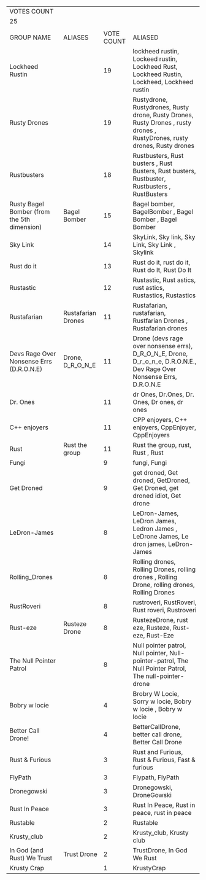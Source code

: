 <table><tr><td style="text-align: left;">VOTES COUNT</td><td style="text-align: left;"></td><td style="text-align: left;"></td><td style="text-align: left;"></td></tr><tr><td style="text-align: left;">25</td><td style="text-align: left;"></td><td style="text-align: left;"></td><td style="text-align: left;"></td></tr><tr><td style="text-align: left;"></td><td style="text-align: left;"></td><td style="text-align: left;"></td><td style="text-align: left;"></td></tr><tr><td style="text-align: left;">GROUP NAME</td><td style="text-align: left;">ALIASES</td><td style="text-align: left;">VOTE COUNT</td><td style="text-align: left;">ALIASED</td></tr><tr><td style="text-align: left;">Lockheed Rustin</td><td style="text-align: left;"></td><td style="text-align: left;">19</td><td style="text-align: left;">lockheed rustin, Lockeed rustin, Lockheed Rust, Lockheed Rustin, Lockheed, Lockheed rustin</td></tr><tr><td style="text-align: left;">Rusty Drones</td><td style="text-align: left;"></td><td style="text-align: left;">19</td><td style="text-align: left;">Rustydrone, Rustydrones, Rusty drone, Rusty Drones, Rusty Drones , rusty drones , RustyDrones, rusty drones, Rusty drones</td></tr><tr><td style="text-align: left;">Rustbusters</td><td style="text-align: left;"></td><td style="text-align: left;">18</td><td style="text-align: left;">Rustbusters, Rust busters , Rust Busters, Rust busters, Rustbuster, Rustbusters , RustBusters</td></tr><tr><td style="text-align: left;">Rusty Bagel Bomber (from the 5th dimension)</td><td style="text-align: left;">Bagel Bomber</td><td style="text-align: left;">15</td><td style="text-align: left;">Bagel bomber, BagelBomber , Bagel Bomber , Bagel Bomber</td></tr><tr><td style="text-align: left;">Sky Link</td><td style="text-align: left;"></td><td style="text-align: left;">14</td><td style="text-align: left;">SkyLink, Sky link, Sky Link, Sky Link , Skylink</td></tr><tr><td style="text-align: left;">Rust do it</td><td style="text-align: left;"></td><td style="text-align: left;">13</td><td style="text-align: left;">Rust do it, rust do it, Rust do It, Rust Do It</td></tr><tr><td style="text-align: left;">Rustastic</td><td style="text-align: left;"></td><td style="text-align: left;">12</td><td style="text-align: left;">Rustastic, Rust astics, rust astics, Rustastics, Rustastics </td></tr><tr><td style="text-align: left;">Rustafarian</td><td style="text-align: left;">Rustafarian Drones</td><td style="text-align: left;">11</td><td style="text-align: left;">Rustafarian, rustafarian, Rustfarian Drones , Rustafarian drones</td></tr><tr><td style="text-align: left;">Devs Rage Over Nonsense Errs (D.R.O.N.E)</td><td style="text-align: left;">Drone, D_R_O_N_E</td><td style="text-align: left;">11</td><td style="text-align: left;">Drone (devs rage over nonsense errs), D_R_O_N_E, Drone, D_r_o_n_e, D.R.O.N.E., Dev Rage Over Nonsense Errs, D.R.O.N.E</td></tr><tr><td style="text-align: left;">Dr. Ones</td><td style="text-align: left;"></td><td style="text-align: left;">11</td><td style="text-align: left;">dr Ones, Dr.Ones, Dr. Ones, Dr ones, dr ones</td></tr><tr><td style="text-align: left;">C++ enjoyers</td><td style="text-align: left;"></td><td style="text-align: left;">11</td><td style="text-align: left;">CPP enjoyers, C++ enjoyers, CppEnjoyer, CppEnjoyers</td></tr><tr><td style="text-align: left;">Rust</td><td style="text-align: left;">Rust the group</td><td style="text-align: left;">11</td><td style="text-align: left;">Rust the group, rust, Rust , Rust</td></tr><tr><td style="text-align: left;">Fungi</td><td style="text-align: left;"></td><td style="text-align: left;">9</td><td style="text-align: left;">fungi, Fungi</td></tr><tr><td style="text-align: left;">Get Droned</td><td style="text-align: left;"></td><td style="text-align: left;">9</td><td style="text-align: left;">get droned, Get droned, GetDroned, Get Droned, get droned idiot, Get drone</td></tr><tr><td style="text-align: left;">LeDron-James</td><td style="text-align: left;"></td><td style="text-align: left;">8</td><td style="text-align: left;">LeDron-James, LeDron James, Ledron James , LeDrone James, Le dron james, LeDron-James </td></tr><tr><td style="text-align: left;">Rolling_Drones</td><td style="text-align: left;"></td><td style="text-align: left;">8</td><td style="text-align: left;">Rolling drones, Rolling Drones, rolling drones , Rolling Drone, rolling drones, Rolling Drones </td></tr><tr><td style="text-align: left;">RustRoveri</td><td style="text-align: left;"></td><td style="text-align: left;">8</td><td style="text-align: left;">rustroveri, RustRoveri, Rust roveri, Rustroveri</td></tr><tr><td style="text-align: left;">Rust-eze</td><td style="text-align: left;">Rusteze Drone</td><td style="text-align: left;">8</td><td style="text-align: left;">RustezeDrone, rust eze, Rusteze, Rust-eze, Rust-Eze</td></tr><tr><td style="text-align: left;">The Null Pointer Patrol</td><td style="text-align: left;"></td><td style="text-align: left;">8</td><td style="text-align: left;">Null pointer patrol, Null pointer, Null-pointer-patrol, The Null Pointer Patrol, The null-pointer-drone</td></tr><tr><td style="text-align: left;">Bobry w locie</td><td style="text-align: left;"></td><td style="text-align: left;">4</td><td style="text-align: left;">Brobry W Locie, Sorry w locie, Bobry w locie , Bobry w locie</td></tr><tr><td style="text-align: left;">Better Call Drone!</td><td style="text-align: left;"></td><td style="text-align: left;">4</td><td style="text-align: left;">BetterCallDrone, better call drone, Better Call Drone</td></tr><tr><td style="text-align: left;">Rust &amp; Furious</td><td style="text-align: left;"></td><td style="text-align: left;">3</td><td style="text-align: left;">Rust and Furious, Rust &amp; Furious, Fast &amp; furious</td></tr><tr><td style="text-align: left;">FlyPath</td><td style="text-align: left;"></td><td style="text-align: left;">3</td><td style="text-align: left;">Flypath, FlyPath</td></tr><tr><td style="text-align: left;">Dronegowski</td><td style="text-align: left;"></td><td style="text-align: left;">3</td><td style="text-align: left;">Dronegowski, DroneGowski</td></tr><tr><td style="text-align: left;">Rust In Peace</td><td style="text-align: left;"></td><td style="text-align: left;">3</td><td style="text-align: left;">Rust In Peace, Rust in peace, rust in peace</td></tr><tr><td style="text-align: left;">Rustable</td><td style="text-align: left;"></td><td style="text-align: left;">2</td><td style="text-align: left;">Rustable</td></tr><tr><td style="text-align: left;">Krusty_club</td><td style="text-align: left;"></td><td style="text-align: left;">2</td><td style="text-align: left;">Krusty_club, Krusty club</td></tr><tr><td style="text-align: left;">In God (and Rust) We Trust</td><td style="text-align: left;">Trust Drone</td><td style="text-align: left;">2</td><td style="text-align: left;">TrustDrone, In God We Rust</td></tr><tr><td style="text-align: left;">Krusty Crap</td><td style="text-align: left;"></td><td style="text-align: left;">1</td><td style="text-align: left;">KrustyCrap</td></tr></table>